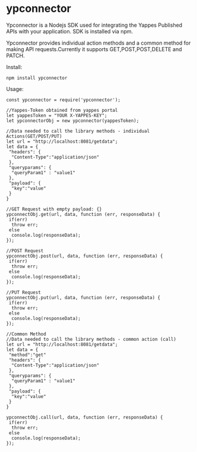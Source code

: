 # ypconnector
Ypconnector is a Nodejs SDK used for integrating the Yappes Published APIs with your application. SDK is installed via npm. 

Ypconnector provides individual action methods and a common method for making API requests.Currently it supports GET,POST,POST,DELETE and PATCH.


Install:
```
npm install ypconnector
```
Usage:
```
const ypconnector = require('ypconnector');

//Yappes-Token obtained from yappes portal
let yappesToken = "YOUR X-YAPPES-KEY";
let ypconnectorObj = new ypconnector(yappesToken);

//Data needed to call the library methods - individual Actions(GET/POST/PUT)
let url = "http://localhost:8081/getdata";
let data = {
 "headers": {
  "Content-Type":"application/json"
 },
 "queryparams": {
  "queryParam1" : "value1"
 },
 "payload": {
  "key":"value"
 }
}

//GET Request with empty payload: {}
ypconnectObj.get(url, data, function (err, responseData) {
 if(err)
  throw err;
 else
  console.log(responseData);
});

//POST Request
ypconnectObj.post(url, data, function (err, responseData) {
 if(err)
  throw err;
 else
  console.log(responseData);
});

//PUT Request
ypconnectObj.put(url, data, function (err, responseData) {
 if(err)
  throw err;
 else
  console.log(responseData);
});

//Common Method
//Data needed to call the library methods - common action (call)
let url = "http://localhost:8081/getdata";
let data = {
 "method":"get"
 "headers": {
  "Content-Type":"application/json"
 },
 "queryparams": {
  "queryParam1" : "value1"
 },
 "payload": {
  "key":"value"
 }
}

ypconnectObj.call(url, data, function (err, responseData) {
 if(err)
  throw err;
 else
  console.log(responseData);
});
```
